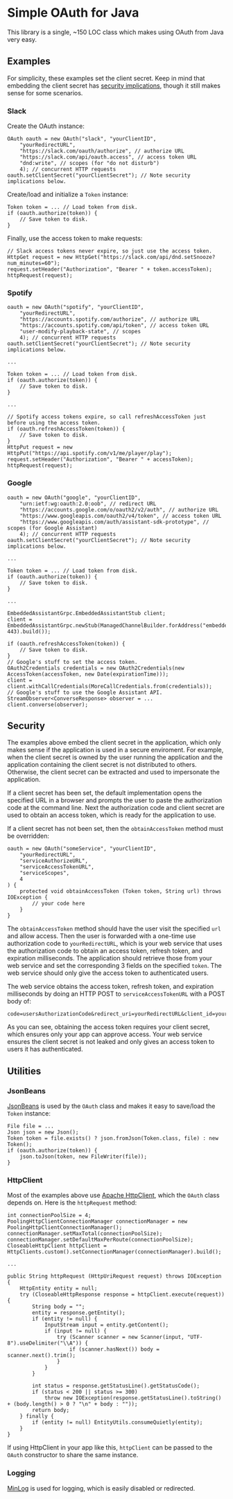 # Simple OAuth for Java

This library is a single, ~150 LOC class which makes using OAuth from Java very easy.

## Examples

For simplicity, these examples set the client secret. Keep in mind that embedding the client secret has [security implications](#Security), though it still makes sense for some scenarios.

### Slack

Create the OAuth instance:

```
OAuth oauth = new OAuth("slack", "yourClientID",
	"yourRedirectURL",
	"https://slack.com/oauth/authorize", // authorize URL
	"https://slack.com/api/oauth.access", // access token URL
	"dnd:write", // scopes (for "do not disturb")
	4); // concurrent HTTP requests
oauth.setClientSecret("yourClientSecret"); // Note security implications below.
```

Create/load and initialize a `Token` instance:

```
Token token = ... // Load token from disk.
if (oauth.authorize(token)) {
	// Save token to disk.
}
```

Finally, use the access token to make requests:

```
// Slack access tokens never expire, so just use the access token.
HttpGet request = new HttpGet("https://slack.com/api/dnd.setSnooze?num_minutes=60");
request.setHeader("Authorization", "Bearer " + token.accessToken);
httpRequest(request);
```

### Spotify

```
oauth = new OAuth("spotify", "yourClientID",
	"yourRedirectURL",
	"https://accounts.spotify.com/authorize", // authorize URL
	"https://accounts.spotify.com/api/token", // access token URL
	"user-modify-playback-state", // scopes
	4); // concurrent HTTP requests
oauth.setClientSecret("yourClientSecret"); // Note security implications below.

...

Token token = ... // Load token from disk.
if (oauth.authorize(token)) {
	// Save token to disk.
}

...

// Spotify access tokens expire, so call refreshAccessToken just before using the access token.
if (oauth.refreshAccessToken(token)) {
	// Save token to disk.
}
HttpPut request = new HttpPut("https://api.spotify.com/v1/me/player/play");
request.setHeader("Authorization", "Bearer " + accessToken);
httpRequest(request);
```

### Google

```
oauth = new OAuth("google", "yourClientID",
	"urn:ietf:wg:oauth:2.0:oob", // redirect URL
	"https://accounts.google.com/o/oauth2/v2/auth", // authorize URL
	"https://www.googleapis.com/oauth2/v4/token", // access token URL
	"https://www.googleapis.com/auth/assistant-sdk-prototype", // scopes (for Google Assistant)
	4); // concurrent HTTP requests
oauth.setClientSecret("yourClientSecret"); // Note security implications below.

...

Token token = ... // Load token from disk.
if (oauth.authorize(token)) {
	// Save token to disk.
}

...

EmbeddedAssistantGrpc.EmbeddedAssistantStub client;
client = EmbeddedAssistantGrpc.newStub(ManagedChannelBuilder.forAddress("embeddedassistant.googleapis.com", 443).build());

if (oauth.refreshAccessToken(token)) {
	// Save token to disk.
}
// Google's stuff to set the access token.
OAuth2Credentials credentials = new OAuth2Credentials(new AccessToken(accessToken, new Date(expirationTime)));
client = client.withCallCredentials(MoreCallCredentials.from(credentials));
// Google's stuff to use the Google Assistant API.
StreamObserver<ConverseResponse> observer = ...
client.converse(observer);
```

## Security

The examples above embed the client secret in the application, which only makes sense if the application is used in a secure enviroment. For example, when the client secret is owned by the user running the application and the application containing the client secret is not distributed to others. Otherwise, the client secret can be extracted and used to impersonate the application.

If a client secret has been set, the default implementation opens the specified URL in a browser and prompts the user to paste the authorization code at the command line. Next the authorization code and client secret are used to obtain an access token, which is ready for the application to use.

If a client secret has not been set, then the `obtainAccessToken` method must be overridden:

```
oauth = new OAuth("someService", "yourClientID",
	"yourRedirectURL",
	"serviceAuthorizeURL",
	"serviceAccessTokenURL",
	"serviceScopes", 
	4
) {
	protected void obtainAccessToken (Token token, String url) throws IOException {
		// your code here
	}
}
```

The `obtainAccessToken` method should have the user visit the specified `url` and allow access. Then the user is forwarded with a one-time use authorization code to `yourRedirectURL`, which is your web service that uses the authorization code to obtain an access token, refresh token, and expiration milliseconds. The application should retrieve those from your web service and set the corresponding 3 fields on the specified `token`. The web service should only give the access token to authenticated users.

The web service obtains the access token, refresh token, and expiration milliseconds by doing an HTTP POST to `serviceAccessTokenURL` with a POST body of:

```
code=usersAuthorizationCode&redirect_uri=yourRedirectURL&client_id=yourClientID&client_secret=yourClientSecret&grant_type=authorization_code
```

As you can see, obtaining the access token requires your client secret, which ensures only your app can approve access. Your web service ensures the client secret is not leaked and only gives an access token to users it has authenticated.

## Utilities

### JsonBeans

[JsonBeans](https://github.com/EsotericSoftware/jsonbeans/) is used by the `OAuth` class and makes it easy to save/load the `Token` instance:

```
File file = ...
Json json = new Json();
Token token = file.exists() ? json.fromJson(Token.class, file) : new Token();
if (oauth.authorize(token)) {
	json.toJson(token, new FileWriter(file));
}
```

### HttpClient

Most of the examples above use [Apache HttpClient](https://hc.apache.org/httpcomponents-client-ga/), which the `OAuth` class depends on. Here is the `httpRequest` method:

```
int connectionPoolSize = 4;
PoolingHttpClientConnectionManager connectionManager = new PoolingHttpClientConnectionManager();
connectionManager.setMaxTotal(connectionPoolSize);
connectionManager.setDefaultMaxPerRoute(connectionPoolSize);
CloseableHttpClient httpClient = HttpClients.custom().setConnectionManager(connectionManager).build();

...

public String httpRequest (HttpUriRequest request) throws IOException {
	HttpEntity entity = null;
	try (CloseableHttpResponse response = httpClient.execute(request)) {
		String body = "";
		entity = response.getEntity();
		if (entity != null) {
			InputStream input = entity.getContent();
			if (input != null) {
				try (Scanner scanner = new Scanner(input, "UTF-8").useDelimiter("\\A")) {
					if (scanner.hasNext()) body = scanner.next().trim();
				}
			}
		}

		int status = response.getStatusLine().getStatusCode();
		if (status < 200 || status >= 300)
			throw new IOException(response.getStatusLine().toString() + (body.length() > 0 ? "\n" + body : ""));
		return body;
	} finally {
		if (entity != null) EntityUtils.consumeQuietly(entity);
	}
}
```

If using HttpClient in your app like this, `httpClient` can be passed to the `OAuth` constructor to share the same instance.

### Logging

[MinLog](https://github.com/EsotericSoftware/minlog/) is used for logging, which is easily disabled or redirected.
